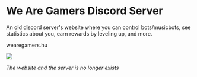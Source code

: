 # We Are Gamers Discord Server
An old discord server's website where you can control bots/musicbots, see statistics about you, earn rewards by leveling up, and more.

wearegamers.hu

![](https://i.imgur.com/UyEGPUm.gif)


*The website and the server is no longer exists*
